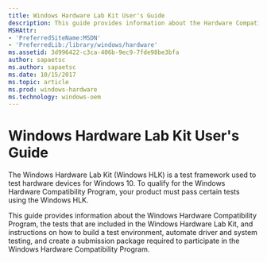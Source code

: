 ```yaml
---
title: Windows Hardware Lab Kit User's Guide
description: This guide provides information about the Hardware Compatibility Program, the tests that are included in the Hardware Lab Kit, and instructions on how to build a test environment, automate driver and system testing, and create a submission package required to obtain a Windows Logo.
MSHAttr:
- 'PreferredSiteName:MSDN'
- 'PreferredLib:/library/windows/hardware'
ms.assetid: 3d996422-c3ca-406b-9ec9-7fde98be3bfa
author: sapaetsc
ms.author: sapaetsc
ms.date: 10/15/2017
ms.topic: article
ms.prod: windows-hardware
ms.technology: windows-oem
---
```


# Windows Hardware Lab Kit User's Guide


The Windows Hardware Lab Kit (Windows HLK) is a test framework used to test hardware devices for Windows 10. To qualify for the Windows Hardware Compatibility Program, your product must pass certain tests using the Windows HLK.

This guide provides information about the Windows Hardware Compatibility Program, the tests that are included in the Windows Hardware Lab Kit, and instructions on how to build a test environment, automate driver and system testing, and create a submission package required to participate in the Windows Hardware Compatibility Program.


 

 






